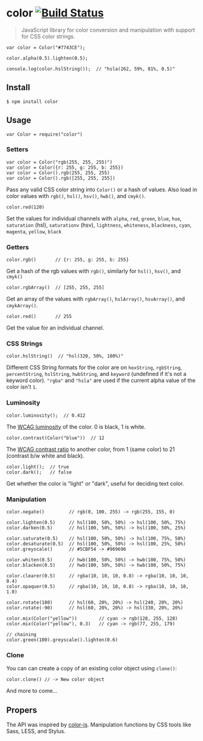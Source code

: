 <h1 id="color-%21build-status">color <a href="https://travis-ci.org/Qix-/color"><img src="https://travis-ci.org/Qix-/color.svg?branch=master" alt="Build Status" /></a></h1>

<blockquote>
  <p>JavaScript library for color conversion and manipulation with support for CSS color strings.</p>
</blockquote>

<pre><code class="js">var color = Color("#7743CE");

color.alpha(0.5).lighten(0.5);

console.log(color.hslString());  // "hsla(262, 59%, 81%, 0.5)"
</code></pre>

<h2 id="install">Install</h2>

<pre><code class="console">$ npm install color
</code></pre>

<h2 id="usage">Usage</h2>

<pre><code class="js">var Color = require("color")
</code></pre>

<h3 id="setters">Setters</h3>

<pre><code class="js">var color = Color("rgb(255, 255, 255)")
var color = Color({r: 255, g: 255, b: 255})
var color = Color().rgb(255, 255, 255)
var color = Color().rgb([255, 255, 255])
</code></pre>

<p>Pass any valid CSS color string into <code>Color()</code> or a hash of values. Also load in color values with <code>rgb()</code>, <code>hsl()</code>, <code>hsv()</code>, <code>hwb()</code>, and <code>cmyk()</code>.</p>

<pre><code class="js">color.red(120)
</code></pre>

<p>Set the values for individual channels with <code>alpha</code>, <code>red</code>, <code>green</code>, <code>blue</code>, <code>hue</code>, <code>saturation</code> (hsl), <code>saturationv</code> (hsv), <code>lightness</code>, <code>whiteness</code>, <code>blackness</code>, <code>cyan</code>, <code>magenta</code>, <code>yellow</code>, <code>black</code></p>

<h3 id="getters">Getters</h3>

<pre><code class="js">color.rgb()       // {r: 255, g: 255, b: 255}
</code></pre>

<p>Get a hash of the rgb values with <code>rgb()</code>, similarly for <code>hsl()</code>, <code>hsv()</code>, and <code>cmyk()</code></p>

<pre><code class="js">color.rgbArray()  // [255, 255, 255]
</code></pre>

<p>Get an array of the values with <code>rgbArray()</code>, <code>hslArray()</code>, <code>hsvArray()</code>, and <code>cmykArray()</code>.</p>

<pre><code class="js">color.red()       // 255
</code></pre>

<p>Get the value for an individual channel.</p>

<h3 id="css-strings">CSS Strings</h3>

<pre><code class="js">color.hslString()  // "hsl(320, 50%, 100%)"
</code></pre>

<p>Different CSS String formats for the color are on <code>hexString</code>, <code>rgbString</code>, <code>percentString</code>, <code>hslString</code>, <code>hwbString</code>, and <code>keyword</code> (undefined if it's not a keyword color). <code>"rgba"</code> and <code>"hsla"</code> are used if the current alpha value of the color isn't <code>1</code>.</p>

<h3 id="luminosity">Luminosity</h3>

<pre><code class="js">color.luminosity();  // 0.412
</code></pre>

<p>The <a href="http://www.w3.org/TR/WCAG20/#relativeluminancedef">WCAG luminosity</a> of the color. 0 is black, 1 is white.</p>

<pre><code class="js">color.contrast(Color("blue"))  // 12
</code></pre>

<p>The <a href="http://www.w3.org/TR/WCAG20/#contrast-ratiodef">WCAG contrast ratio</a> to another color, from 1 (same color) to 21 (contrast b/w white and black).</p>

<pre><code class="js">color.light();  // true
color.dark();   // false
</code></pre>

<p>Get whether the color is "light" or "dark", useful for deciding text color.</p>

<h3 id="manipulation">Manipulation</h3>

<pre><code class="js">color.negate()         // rgb(0, 100, 255) -&gt; rgb(255, 155, 0)

color.lighten(0.5)     // hsl(100, 50%, 50%) -&gt; hsl(100, 50%, 75%)
color.darken(0.5)      // hsl(100, 50%, 50%) -&gt; hsl(100, 50%, 25%)

color.saturate(0.5)    // hsl(100, 50%, 50%) -&gt; hsl(100, 75%, 50%)
color.desaturate(0.5)  // hsl(100, 50%, 50%) -&gt; hsl(100, 25%, 50%)
color.greyscale()      // #5CBF54 -&gt; #969696

color.whiten(0.5)      // hwb(100, 50%, 50%) -&gt; hwb(100, 75%, 50%)
color.blacken(0.5)     // hwb(100, 50%, 50%) -&gt; hwb(100, 50%, 75%)

color.clearer(0.5)     // rgba(10, 10, 10, 0.8) -&gt; rgba(10, 10, 10, 0.4)
color.opaquer(0.5)     // rgba(10, 10, 10, 0.8) -&gt; rgba(10, 10, 10, 1.0)

color.rotate(180)      // hsl(60, 20%, 20%) -&gt; hsl(240, 20%, 20%)
color.rotate(-90)      // hsl(60, 20%, 20%) -&gt; hsl(330, 20%, 20%)

color.mix(Color("yellow"))        // cyan -&gt; rgb(128, 255, 128)
color.mix(Color("yellow"), 0.3)   // cyan -&gt; rgb(77, 255, 179)

// chaining
color.green(100).greyscale().lighten(0.6)
</code></pre>

<h3 id="clone">Clone</h3>

<p>You can can create a copy of an existing color object using <code>clone()</code>:</p>

<pre><code class="js">color.clone() // -&gt; New color object
</code></pre>

<p>And more to come...</p>

<h2 id="propers">Propers</h2>

<p>The API was inspired by <a href="https://github.com/brehaut/color-js">color-js</a>. Manipulation functions by CSS tools like Sass, LESS, and Stylus.</p>
